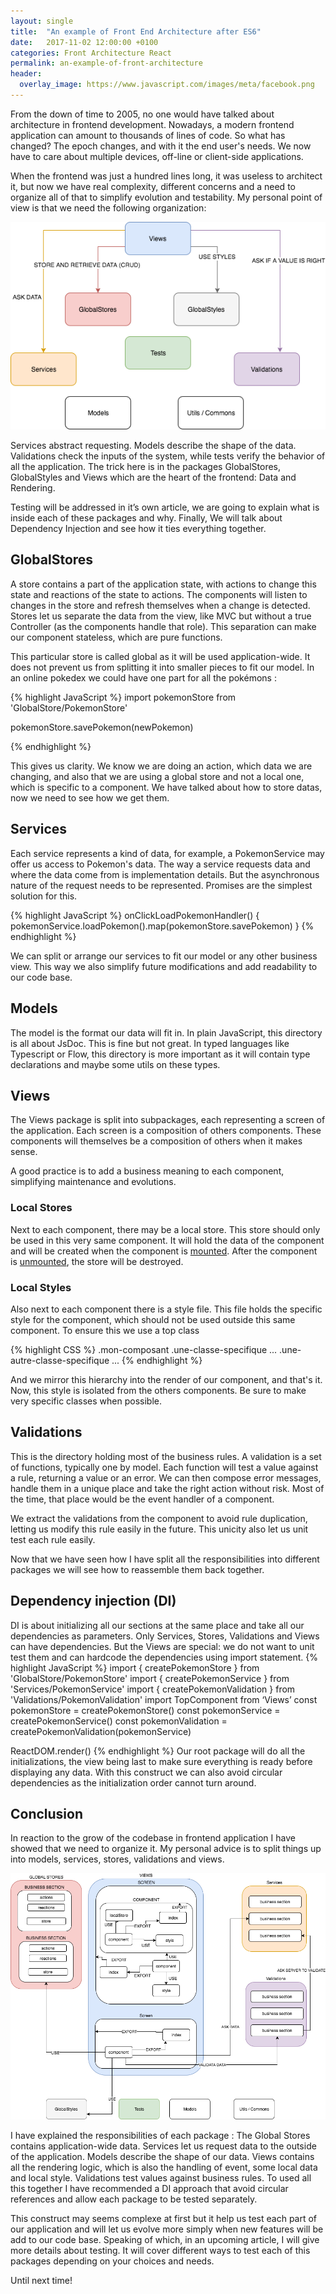 ```yaml
---
layout: single
title:  "An example of Front End Architecture after ES6"
date:   2017-11-02 12:00:00 +0100
categories: Front Architecture React
permalink: an-example-of-front-architecture
header:
  overlay_image: https://www.javascript.com/images/meta/facebook.png
---
```


From the down of time to 2005, no one would have talked about architecture in frontend development. Nowadays, a modern frontend application can amount to thousands of lines of code. So what has changed? The epoch changes, and with it the end user's needs. We now have to care about multiple devices, off-line or client-side applications.

When the frontend was just a hundred lines long, it was useless to architect it, but now we have real complexity, different concerns and a need to organize all of that to simplify evolution and testability. My personal point of view is that we need the following organization:

![simple_architecture](/assets/images/simple_architecture.png)

Services abstract requesting. Models describe the shape of the data. Validations check the inputs of the system, while tests verify the behavior of all the application. The trick here is in the packages GlobalStores, GlobalStyles and Views which are the heart of the frontend: Data and Rendering.

Testing will be addressed in it’s own article, we are going to explain what is inside each of these packages and why. Finally, We will talk about Dependency Injection and see how it ties everything together.

## GlobalStores

A store contains a part of the application state, with actions to change this state and reactions of the state to actions. The components will listen to changes in the store and refresh themselves when a change is detected. Stores let us separate the data from the view, like MVC but without a true Controller (as the components handle that role). This separation can make our component stateless, which are pure functions.

This particular store is called global as it will be used application-wide. It does not prevent us from splitting it into smaller pieces to fit our model. In an online pokedex we could have one part for all the pokémons :

{% highlight JavaScript %}
import pokemonStore from 'GlobalStore/PokemonStore'

pokemonStore.savePokemon(newPokemon)

{% endhighlight %}

This gives us clarity. We know we are doing an action, which data we are changing, and also that we are using a global store and not a local one, which is specific to a component.
We have talked about how to store datas, now we need to see how we get them.

## Services

Each service represents a kind of data, for example, a PokemonService may offer us access to Pokemon's data. The way a service requests data and where the data come from is implementation details. But the asynchronous nature of the request needs to be represented. Promises are the simplest solution for this.

{% highlight JavaScript %}
onClickLoadPokemonHandler() {
  pokemonService.loadPokemon().map(pokemonStore.savePokemon)
}
{% endhighlight %}

We can split or arrange our services to fit our model or any other business view. This way we also simplify future modifications and add readability to our code base.

## Models

The model is the format our data will fit in. In plain JavaScript, this directory is all about JsDoc. This is fine but not great. In typed languages like Typescript or Flow, this directory is more important as it will contain type declarations and maybe some utils on these types.

## Views

The Views package is split into subpackages, each representing a screen of the application. Each screen is a composition of others components. These components will themselves be a composition of others when it makes sense.

A good practice is to add a business meaning to each component, simplifying maintenance and evolutions.

### Local Stores

Next to each component, there may be a local store. This store should only be used in this very same component. It will hold the data of the component and will be created when the component is [mounted](https://reactjs.org/docs/react-component.html#componentwillmount). After the component is [unmounted](https://reactjs.org/docs/react-component.html#componentwillunmount), the store will be destroyed.

### Local Styles

Also next to each component there is a style file. This file holds the specific style for the component, which should not be used outside this same component. To ensure this we use a top class

{% highlight CSS %}
.mon-composant
  .une-classe-specifique
    ... 
  .une-autre-classe-specifique
    ...
{% endhighlight %}

And we mirror this hierarchy into the render of our component, and that's it. Now, this style is isolated from the others components. Be sure to make very specific classes when possible.

## Validations

This is the directory holding most of the business rules. A validation is a set of functions, typically one by model. Each function will test a value against a rule, returning a value or an error. We can then compose error messages, handle them in a unique place and take the right action without risk. Most of the time, that place would be the event handler of a component.

We extract the validations from the component to avoid rule duplication, letting us modify this rule easily in the future. This unicity also let us unit test each rule easily.

Now that we have seen how I have split all the responsibilities into different packages we will see how to reassemble them back together.

## Dependency injection (DI)

DI is about initializing all our sections at the same place and take all our dependencies as parameters. Only Services, Stores, Validations and Views can have dependencies. But the Views are special: we do not want to unit test them and can hardcode the dependencies using import statement.
{% highlight JavaScript %}
import { createPokemonStore } from 'GlobalStore/PokemonStore'
import { createPokemonService } from 'Services/PokemonService'
import { createPokemonValidation }  from 'Validations/PokemonValidation'
import TopComponent from ‘Views’
const pokemonStore = createPokemonStore()
const pokemonService = createPokemonService()
const pokemonValidation = createPokemonValidation(pokemonService)

ReactDOM.render(<TopComponent />)
{% endhighlight %}
Our root package will do all the initializations, the view being last to make sure everything is ready before displaying any data. With this construct we can also avoid circular dependencies as the initialization order cannot turn around.

## Conclusion

In reaction to the grow of the codebase in frontend application I have showed that we need to organize it. My personal advice is to split things up into models, services, stores, validations and views.

![complete_architecture](/assets/images/complete_architecture.png)

I have explained the responsibilities of each package : The Global Stores contains application-wide data. Services let us request data to the outside of the application. Models describe the shape of our data. Views contains all the rendering logic, which is also the handling of event, some local data and local style. Validations test values against business rules. To used all this together I have recommended a DI approach that avoid circular references and allow each package to be tested separately.

This construct may seems complexe at first but it help us test each part of our application and will let us evolve more simply when new features will be add to our code base. Speaking of which, in an upcoming article, I will give more details about testing. It will cover different ways to test each of this packages depending on your choices and needs.

Until next time!

 